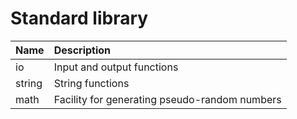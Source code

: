 # Standard library

|Name        |Description                                   |
|:-----------|:---------------------------------------------|
|io          |Input and output functions                    |
|string      |String functions                              |
|math        |Facility for generating pseudo-random numbers |
